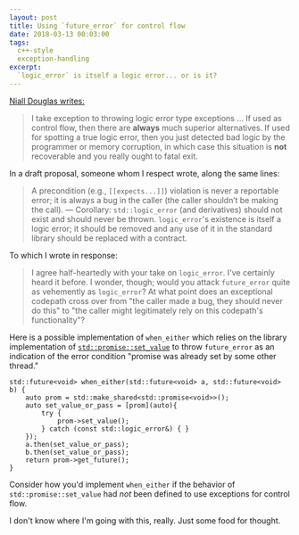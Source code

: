 ```yaml
---
layout: post
title: Using `future_error` for control flow
date: 2018-03-13 00:03:00
tags:
  c++-style
  exception-handling
excerpt:
  `logic_error` is itself a logic error... or is it?
---
```


[Niall Douglas writes:](https://ned14.github.io/outcome/tutorial/default-actions/#fn:1)

> I take exception to throwing logic error type exceptions ...
> If used as control flow, then there are **always** much superior alternatives.
> If used for spotting a true logic error, then you just detected bad logic by the programmer
> or memory corruption, in which case this situation is **not** recoverable and you really ought to fatal exit.

In a draft proposal, someone whom I respect wrote, along the same lines:

> A precondition (e.g., `[[expects...]]`) violation is never a reportable error;
> it is always a bug in the caller (the caller shouldn’t be making the call).
> — Corollary: `std::logic_error` (and derivatives) should not exist and should never be thrown.
> `logic_error`'s existence is itself a logic error; it should be removed and any use of it in
> the standard library should be replaced with a contract.

To which I wrote in response:

> I agree half-heartedly with your take on `logic_error`. I've certainly heard it before.
> I wonder, though; would you attack `future_error` quite as vehemently as `logic_error`?
> At what point does an exceptional codepath cross over from "the caller made a bug,
> they should never do this" to "the caller might legitimately rely on this codepath's
> functionality"?

Here is a possible implementation of `when_either` which relies on the library implementation
of [`std::promise::set_value`](http://en.cppreference.com/w/cpp/thread/promise/set_value) to
throw `future_error` as an indication of the error condition "promise was already set by some
other thread."

    std::future<void> when_either(std::future<void> a, std::future<void> b) {
        auto prom = std::make_shared<std::promise<void>>();
        auto set_value_or_pass = [prom](auto){ 
            try {
                prom->set_value();
            } catch (const std::logic_error&) { }
        });
        a.then(set_value_or_pass);
        b.then(set_value_or_pass);
        return prom->get_future();
    }

Consider how you'd implement `when_either` if the behavior of `std::promise::set_value`
had *not* been defined to use exceptions for control flow.

I don't know where I'm going with this, really.  Just some food for thought.
